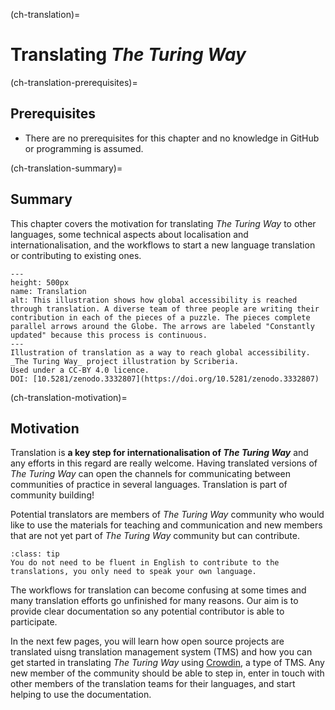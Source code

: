 (ch-translation)=
# Translating _The Turing Way_

(ch-translation-prerequisites)=
## Prerequisites

- There are no prerequisites for this chapter and no knowledge in GitHub or programming is assumed.

(ch-translation-summary)=
## Summary

This chapter covers the motivation for translating _The Turing Way_ to other languages, some technical aspects about localisation and internationalisation, and the workflows to start a new language translation or contributing to existing ones.

```{figure} ../figures/Translation.jpg
---
height: 500px
name: Translation
alt: This illustration shows how global accessibility is reached through translation. A diverse team of three people are writing their contribution in each of the pieces of a puzzle. The pieces complete parallel arrows around the Globe. The arrows are labeled "Constantly updated" because this process is continuous.
---
Illustration of translation as a way to reach global accessibility. _The Turing Way_ project illustration by Scriberia.
Used under a CC-BY 4.0 licence.
DOI: [10.5281/zenodo.3332807](https://doi.org/10.5281/zenodo.3332807)
```

(ch-translation-motivation)=
## Motivation

Translation is **a key step for internationalisation of _The Turing Way_** and any efforts in this regard are really welcome.
Having translated versions of _The Turing Way_ can open the channels for communicating between communities of practice in several languages.
Translation is part of community building!

Potential translators are members of _The Turing Way_ community who would like to use the materials for teaching and communication and new members that are not yet part of _The Turing Way_ community but can contribute.

```{admonition} Remember
:class: tip
You do not need to be fluent in English to contribute to the translations, you only need to speak your own language.
```

The workflows for translation can become confusing at some times and many translation efforts go unfinished for many reasons.
Our aim is to provide clear documentation so any potential contributor is able to participate.

In the next few pages, you will learn how open source projects are translated uisng translation management system (TMS) and how you can get started in translating _The Turing Way_ using [Crowdin](https://crowdin.com/), a type of TMS. Any new member of the community should be able to step in, enter in touch with other members of the translation teams for their languages, and start helping to use the documentation.
